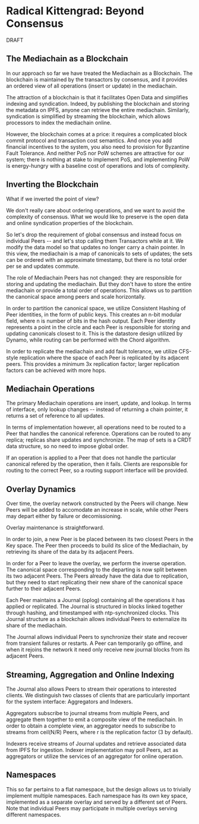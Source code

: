 # Radical Kittengrad: Beyond Consensus

DRAFT

## The Mediachain as a Blockchain

In our approach so far we have treated the Mediachain as a Blockchain.
The blockchain is maintained by the transactors by consensus, and it
provides an ordered view of all operations (insert or update) in the
mediachain.

The attraction of a blockchain is that it facilitates Open Data and
simplifies indexing and syndication. Indeed, by publishing the
blockchain and storing the metadata on IPFS, anyone can retrieve the
entire mediachain. Similarly, syndication is simplified by streaming
the blockchain, which allows processors to index the mediachain
online.

However, the blockchain comes at a price: it requires a complicated
block commit protocol and transaction cost semantics. And once you add
financial incentives to the system, you also need to provision for
Byzantine Fault Tolerance. And neither PoS nor PoW schemes are
attractive for our system; there is nothing at stake to implement PoS,
and implementing PoW is energy-hungry with a baseline cost of
operations and lots of complexity.

## Inverting the Blockchain

What if we inverted the point of view?

We don't really care about ordering operations, and we want to avoid
the complexity of consensus. What we would like to preserve is the
open data and online syndication properties of the blockchain.

So let's drop the requirement of global consensus and instead focus on
individual Peers -- and let's stop calling them Transactors while at
it.  We modify the data model so that updates no longer carry a chain
pointer.  In this view, the mediachain is a map of canonicals to sets
of updates; the sets can be ordered with an approximate timestamp, but
there is no total order per se and updates commute.

The role of Mediachain Peers has not changed: they are responsible for
storing and updating the mediachain. But they don't have to store the
entire mediachain or provide a total order of operations. This allows
us to partition the canonical space among peers and scale
horizontally.

In order to partition the canonical space, we utilize Consistent
Hashing of Peer identities, in the form of public keys. This creates
an n-bit modular field, where n is number of bits in the hash output.
Each Peer identity represents a point in the circle and each Peer is
responsible for storing and updating canonicals closest to it.  This
is the datastore design utilized by Dynamo, while routing can be
performed with the Chord algorithm.

In order to replicate the mediachain and add fault tolerance, we
utilize CFS-style replication where the space of each Peer is
replicated by its adjacent peers. This provides a minimum 3x
replication factor; larger replication factors can be achieved with
more hops.

## Mediachain Operations

The primary Mediachain operations are insert, update, and lookup.
In terms of interface, only lookup changes -- instead of returning a
chain pointer, it returns a set of reference to all updates.

In terms of implementation however, all operations need to be routed
to a Peer that handles the canonical reference. Operations can be
routed to any replica; replicas share updates and synchronize. The map
of sets is a CRDT data structure, so no need to impose global order.

If an operation is applied to a Peer that does not handle the
particular canonical refered by the operation, then it fails.
Clients are responsible for routing to the correct Peer, so a
routing support interface will be provided. 

## Overlay Dynamics

Over time, the overlay network constructed by the Peers will
change. New Peers will be added to accomodate an increase in scale,
while other Peers may depart either by failure or decomissioning.

Overlay maintenance is straightforward.

In order to join, a new Peer is be placed between its two closest
Peers in the Key space. The Peer then proceeds to build its slice of
the Mediachain, by retrieving its share of the data by its adjacent
Peers.

In order for a Peer to leave the overlay, we perform the inverse operation.
The canonical space corresponding to the departing is now split between its
two adjacent Peers. The Peers already have the data due to replication, but
they need to start replicating their new share of the canonical space further
to their adjacent Peers.

Each Peer maintains a Journal (oplog) containing all the operations it has applied
or replicated. The Journal is structured in blocks linked together through hashing,
and timestamped with ntp-synchronized clocks. This Journal structure as a blockchain
allows individual Peers to externalize its share of the mediachain.

The Journal allows individual Peers to synchronize their state and recover from
transient failures or restarts. A Peer can temporarily go offline, and when it rejoins
the network it need only receive new journal blocks from its adjacent Peers.

## Streaming, Aggregation and Online Indexing

The Journal also allows Peers to stream their operations to interested clients.
We distinguish two classes of clients that are particularly important for the
system interface: Aggregators and Indexers.

Aggregators subscribe to journal streams from multiple Peers, and aggregate them
together to emit a composite view of the mediachain. In order to obtain a complete
view, an aggregator needs to subscribe to streams from ceil(N/R) Peers, where r
is the replication factor (3 by default).

Indexers receive streams of Journal updates and retrieve associated data from IPFS for
ingestion. Indexer implementation may poll Peers, act as aggregators or utilize the
services of an aggregator for online operation.

## Namespaces

This so far pertains to a flat namespace, but the design allows us to trivially
implement multiple namespaces. Each namespace has its own key space, implemented
as a separate overlay and served by a different set of Peers. Note that individual
Peers may participate in multiple overlays serving different namespaces.
